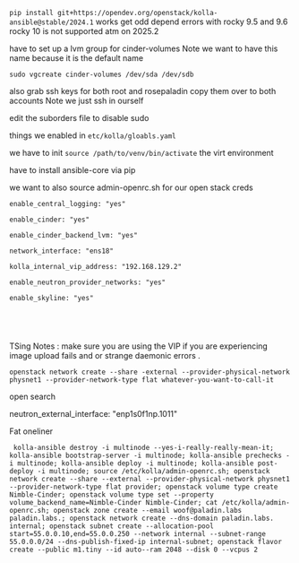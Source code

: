 `pip install git+https://opendev.org/openstack/kolla-ansible@stable/2024.1` works get odd depend errors with rocky 9.5 and 9.6 rocky 10 is not supported atm on 2025.2 

have to set up a lvm group for cinder-volumes Note we want to have this name because it is the default name 

`sudo vgcreate cinder-volumes /dev/sda /dev/sdb`

also grab ssh keys for both root and rosepaladin copy them over to both accounts Note we just ssh in ourself

edit the suborders file to disable sudo 


things we enabled in `etc/kolla/gloabls.yaml`


we have to init `source /path/to/venv/bin/activate` the virt environment 

have to install ansible-core via pip

we want to also source admin-openrc.sh for our open stack creds 

```
enable_central_logging: "yes"

enable_cinder: "yes"

enable_cinder_backend_lvm: "yes"

network_interface: "ens18"

kolla_internal_vip_address: "192.168.129.2"

enable_neutron_provider_networks: "yes"

enable_skyline: "yes"





```

 TSing Notes : make sure you are using the VIP if you are experiencing image upload fails and or strange daemonic errors .   


`openstack network create --share -external --provider-physical-network physnet1 --provider-network-type flat whatever-you-want-to-call-it`

open search 


neutron_external_interface: "enp1s0f1np.1011"


Fat oneliner

```
 kolla-ansible destroy -i multinode --yes-i-really-really-mean-it; kolla-ansible bootstrap-server -i multinode; kolla-ansible prechecks -i multinode; kolla-ansible deploy -i multinode; kolla-ansible post-deploy -i multinode; source /etc/kolla/admin-openrc.sh; openstack network create --share --external --provider-physical-network physnet1 --provider-network-type flat provider; openstack volume type create Nimble-Cinder; openstack volume type set --property volume_backend_name=Nimble-Cinder Nimble-Cinder; cat /etc/kolla/admin-openrc.sh; openstack zone create --email woof@paladin.labs paladin.labs.; openstack network create --dns-domain paladin.labs. internal; openstack subnet create --allocation-pool start=55.0.0.10,end=55.0.0.250 --network internal --subnet-range 55.0.0.0/24 --dns-publish-fixed-ip internal-subnet; openstack flavor create --public m1.tiny --id auto--ram 2048 --disk 0 --vcpus 2 


```

